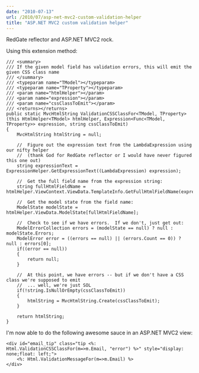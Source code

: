 ```yaml
---
date: "2010-07-13"
url: /2010/07/asp-net-mvc2-custom-validation-helper
title: "ASP.NET MVC2 custom validation helper"
---
```

RedGate reflector and ASP.NET MVC2 rock.

Using this extension method:</p>

	/// <summary>
	/// If the given model field has validation errors, this will emit the given CSS class name
	/// </summary>
	/// <typeparam name="TModel"></typeparam>
	/// <typeparam name="TProperty"></typeparam>
	/// <param name="htmlHelper"></param>
	/// <param name="expression"></param>
	/// <param name="cssClassToEmit"></param>
	/// <returns></returns>
	public static MvcHtmlString ValidationCSSClassFor<TModel, TProperty>(this HtmlHelper<TModel> htmlHelper, Expression<Func<TModel, TProperty>> expression, string cssClassToEmit)
	{
		MvcHtmlString htmlString = null;

		//  Figure out the expression text from the LambdaExpression using our nifty helper
		//  (thank God for RedGate reflector or I would have never figured this one out)
		string expressionText = ExpressionHelper.GetExpressionText((LambdaExpression) expression);

		//  Get the full field name from the expression string:
		string fullHtmlFieldName = htmlHelper.ViewContext.ViewData.TemplateInfo.GetFullHtmlFieldName(expressionText);

		//  Get the model state from the field name:
		ModelState modelState = htmlHelper.ViewData.ModelState[fullHtmlFieldName];

		//  Check to see if we have errors.  If we don't, just get out:
		ModelErrorCollection errors = (modelState == null) ? null : modelState.Errors;
		ModelError error = ((errors == null) || (errors.Count == 0)) ? null : errors[0];
		if((error == null))
		{
			return null;
		}

		//  At this point, we have errors -- but if we don't have a CSS class we're supposed to emit
		//  ... well, we're just SOL
		if(!string.IsNullOrEmpty(cssClassToEmit))
		{
			htmlString = MvcHtmlString.Create(cssClassToEmit);
		}

		return htmlString;
	}

I'm now able to do the following awesome sauce in an ASP.NET MVC2 view:

	<div id="email_tip" class="tip <%: Html.ValidationCSSClassFor(m=>m.Email, "error") %>" style="display: none;float: left;">
		<%: Html.ValidationMessageFor(m=>m.Email) %>
	</div>

